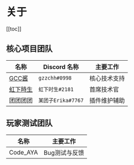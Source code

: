 # 关于

[[toc]]

## 核心项目团队
| 名称 | Discord 名称 | 主要工作 |
| ---- | ---- | ---- |
| [GCC酱](https://space.bilibili.com/2493869/) | `gzzchh#0998` | 核心技术支持 |
| [虹下時生](https://space.bilibili.com/8590929) | `虹下时生#2181` |首席技术官 |
| 团团团团 | `某团子Erika#7767` | 插件维护辅助 |

## 玩家测试团队
| 名称 | 主要工作 |
| ---- | ---- |
| Code_AYA | Bug测试与反馈 |



